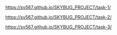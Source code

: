 https://sv567.github.io/SKYBUG_PROJECT/task-1/



https://sv567.github.io/SKYBUG_PROJECT/task-2/




https://sv567.github.io/SKYBUG_PROJECT/task-3/
